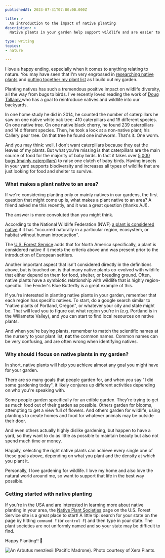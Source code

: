 ```yaml
---
publishedAt: 2023-07-31T07:00:00.000Z

title: >
  An introduction to the impact of native planting
description: >
  Native plants in your garden help support wildlife and are easier to maintain than non-natives. Learn what makes a plant native to an area and how you can get started planting native plants in your garden!

type: writing
topics:
- nature

---
```


I love a happy ending, especially when it comes to anything relating to nature. You may have seen that I'm very engrossed in [researching native plants](https://marisamorby.com/urn-shaped-flowers/) and [putting together my plant list](https://marisamorby.notion.site/Native-PPL-List-f4ff4d951f5d494eb3ecc505325b7e97) as I build out my garden.   
  
Planting natives has such a tremendous positive impact on wildlife diversity, all the way from bugs to birds. I've recently loved reading the work of [Doug Tallamy ](https://www.smithsonianmag.com/science-nature/meet-ecologist-who-wants-unleash-wild-backyard-180974372/)who has a goal to reintroduce natives and wildlife into our backyards.   
  
In one home study he did in 2014, he counted the number of caterpillars he saw on one native white oak tree: 410 caterpillars and 19 different species. On one native tree. On one native black cherry, he found 239 caterpillars and 14 different species. Then, he took a look at a non-native plant; his Callery pear tree. On that tree he found one inchworm. That's it. One worm.  
  
And you may think: well, I don't want caterpillars because they eat the leaves of my plants. But what you're missing is that caterpillars are the main source of food for the majority of baby birds. In fact it takes over [5,000 bugs (mainly caterpillars)](https://blog.nwf.org/2015/04/chickadees-show-why-birds-need-native-trees/) to raise one clutch of baby birds.  Having insects in your yard supports biodiversity and increases all types of wildlife that are just looking for food and shelter to survive.  


### What makes a plant native to an area?

If we're considering planting only or mainly natives in our gardens, the first question that might come up is, what makes a plant native to an area? A friend asked me this recently, and it was a great question (thanks AJ!).   
  
The answer is more convoluted than you might think.   
  
According to the National Wildlife Federation (NWF) [a plant is considered native](https://www.nwf.org/Garden-for-wildlife/about/native-plants#:~:text=A%20plant%20is%20considered%20native,as%20well%20as%20native%20plants.) if it has "occurred naturally in a particular region, ecosystem, or habitat without human introduction". 

The [U.S. Forest Service](https://www.fs.usda.gov/wildflowers/Native_Plant_Materials/whatare.shtml) adds that for North America specifically, a plant is considered native if it meets the criteria above and was present prior to the introduction of European settlers.﻿

Another important aspect that isn't considered directly in the definitions above, but is touched on, is that many native plants co-evolved with wildlife that either depend on them for food, shelter, or breeding ground. Often, native plants have a symbiotic relationship with wildlife that is highly region-specific. The Fender's Blue Butterfly is a great example of this.   
  
If you're interested in planting native plants in your garden, remember that each region has specific natives. To start, do a google search similar to "native plants of Portland, Oregon", or whatever your city and state might be. That will lead you to figure out what region you're in (e.g. Portland is in the Willamette Valley), and you can start to find local resources on native plants.   


And when you're buying plants, remember to match the scientific names at the nursery to your plant list, **not** the common names. ﻿Common names can be very confusing, and are often wrong when identifying natives.



### Why should I focus on native plants in my garden?

In short, native plants will help you achieve almost any goal you might have for your garden.   


There are so many goals that people garden for, and when you say "I did some gardening today", i﻿t likely conjures up different activities depending on who you're speaking with. 

Some people garden specifically for an edible garden. They're trying to get as much food out of their garden as possible. Others garden for blooms, attempting to get a view full of flowers. And others garden for wildlife, using plantings to create homes and food for whatever animals may be outside their door. 

And even others actually highly dislike gardening, but happen to have a yard, so they want to do as little as possible to maintain beauty but also not spend much time or money.  
  
Happily, selecting the right native plants can achieve every single one of these goals above, depending on what you plant and the density at which you plant it.  
  
Personally, I love gardening for wildlife. I love my home and also love the natural world around me, so want to support that life in the best way possible. 

### Getting started with native planting

If you're in the USA and are interested in learning more about native planting in your area, the [Native Plant Societies](https://www.fs.usda.gov/managing-land/wildflowers/links) page on the U.S. Forest Service site is a great place to start!﻿ A little tip: search for your state on the page by hitting `command F` (or `control F`) and then type in your state. The plant societies are not uniformly named and so your state may be difficult to find.

Happy Planting!! 🌻

![An Arbutus menziesii (Pacific Madrone). Photo courtesy of Xera Plants.](https://cdn.sanity.io/images/xq50spjj/production/428e62f1d18ea82ae36cd7190231e7db3791e79e-549x456.png)